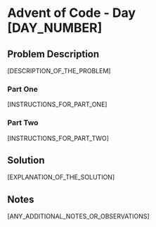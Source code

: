 # Advent of Code - Day [DAY_NUMBER]

## Problem Description

[DESCRIPTION_OF_THE_PROBLEM]

### Part One

[INSTRUCTIONS_FOR_PART_ONE]

### Part Two

[INSTRUCTIONS_FOR_PART_TWO]

## Solution

[EXPLANATION_OF_THE_SOLUTION]

## Notes

[ANY_ADDITIONAL_NOTES_OR_OBSERVATIONS]
